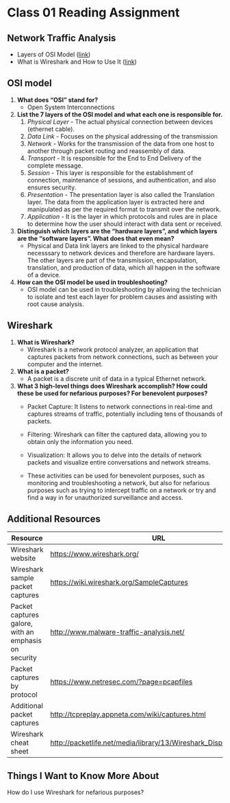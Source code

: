 # Class 01 Reading Assignment

## Network Traffic Analysis
- Layers of OSI Model ([link](https://www.geeksforgeeks.org/open-systems-interconnection-model-osi/))
- What is Wireshark and How to Use It ([link](https://www.comptia.org/content/articles/what-is-wireshark-and-how-to-use-it))

## OSI model
1. **What does “OSI” stand for?**
    - Open System Interconnections
2. **List the 7 layers of the OSI model and what each one is responsible for.**
    1. *Physical Layer* - The actual physical connection between devices (ethernet cable). 
    2. *Data Link* - Focuses on the physical addressing of the transmission
    3. *Network* - Works for the transmission of the data from one host to another through packet routing and reassembly of data.
    4. *Transport* - It is responsible for the End to End Delivery of the complete message.
    5. *Session* - This layer is responsible for the establishment of connection, maintenance of sessions, and authentication, and also ensures security.
    6. *Presentation* - The presentation layer is also called the Translation layer. The data from the application layer is extracted here and manipulated as per the required format to transmit over the network. 
    7. *Application* - It is the layer in which protocols and rules are in place to determine how the user should interact with data sent or received.
3. **Distinguish which layers are the “hardware layers”, and which layers are the “software layers”. What does that even mean?**
    - Physical and Data link layers are linked to the physical hardware necesssary to network devices and therefore are hardware layers. The other layers are part of the transmission, encapsulation, translation, and production of data, which all happen in the software of a device.
4. **How can the OSI model be used in troubleshooting?**
    - OSI model can be used in troubleshooting by allowing the technician to isolate and test each layer for problem causes and assisting with root cause analysis. 

## Wireshark
1. **What is Wireshark?**
    - Wireshark is a network protocol analyzer, an application that captures packets from network connections, such as between your computer and the internet.
2. **What is a packet?**
    - A packet is a discrete unit of data in a typical Ethernet network.
3. **What 3 high-level things does Wireshark accomplish? How could these be used for nefarious purposes? For benevolent purposes?**
    - Packet Capture: It listens to network connections in real-time and captures streams of traffic, potentially including tens of thousands of packets​​.
    - Filtering: Wireshark can filter the captured data, allowing you to obtain only the information you need​​.
    - Visualization: It allows you to delve into the details of network packets and visualize entire conversations and network streams​​.

    - These activities can be used for benevolent purposes, such as monitoring and troubleshooting a network, but also for nefarious purposes such as trying to intercept traffic on a network or try and find a way in for unauthorized surveillance and access.

## Additional Resources

| **Resource** | **URL** |
|-|-|
|Wireshark website|https://www.wireshark.org/|
|Wireshark sample packet captures|https://wiki.wireshark.org/SampleCaptures|
|Packet captures galore, with an emphasis on security|http://www.malware-traffic-analysis.net/|
|Packet captures by protocol|https://www.netresec.com/?page=pcapfiles|
|Additional packet captures|http://tcpreplay.appneta.com/wiki/captures.html|
|Wireshark cheat sheet|http://packetlife.net/media/library/13/Wireshark_Display_Filters.pdf|


## Things I Want to Know More About
How do I use Wireshark for nefarious purposes? 
